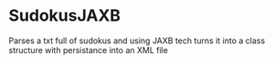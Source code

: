 # SudokusJAXB
Parses a txt full of sudokus and using JAXB tech turns it into a class structure with persistance into an XML file
